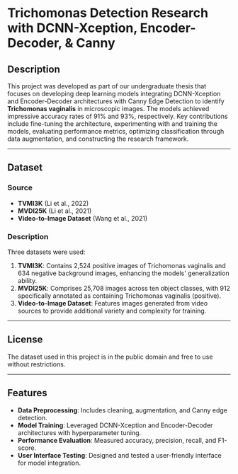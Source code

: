# Trichomonas Detection Research with DCNN-Xception, Encoder-Decoder, & Canny

## Description
This project was developed as part of our undergraduate thesis that focuses on developing deep learning models integrating DCNN-Xception and Encoder-Decoder architectures with Canny Edge Detection to identify **Trichomonas vaginalis** in microscopic images. The models achieved impressive accuracy rates of 91% and 93%, respectively. Key contributions include fine-tuning the architecture, experimenting with and training the models, evaluating performance metrics, optimizing classification through data augmentation, and constructing the research framework.

---

## Dataset
### Source
- **TVMI3K** (Li et al., 2022)
- **MVDI25K** (Li et al., 2021)
- **Video-to-Image Dataset** (Wang et al., 2021)

### Description
Three datasets were used:
1. **TVMI3K**: Contains 2,524 positive images of Trichomonas vaginalis and 634 negative background images, enhancing the models' generalization ability.
2. **MVDI25K**: Comprises 25,708 images across ten object classes, with 912 specifically annotated as containing Trichomonas vaginalis (positive).
3. **Video-to-Image Dataset**: Features images generated from video sources to provide additional variety and complexity for training.

---

## License
The dataset used in this project is in the public domain and free to use without restrictions.

---

## Features
- **Data Preprocessing**: Includes cleaning, augmentation, and Canny edge detection.
- **Model Training**: Leveraged DCNN-Xception and Encoder-Decoder architectures with hyperparameter tuning.
- **Performance Evaluation**: Measured accuracy, precision, recall, and F1-score.
- **User Interface Testing**: Designed and tested a user-friendly interface for model integration.

